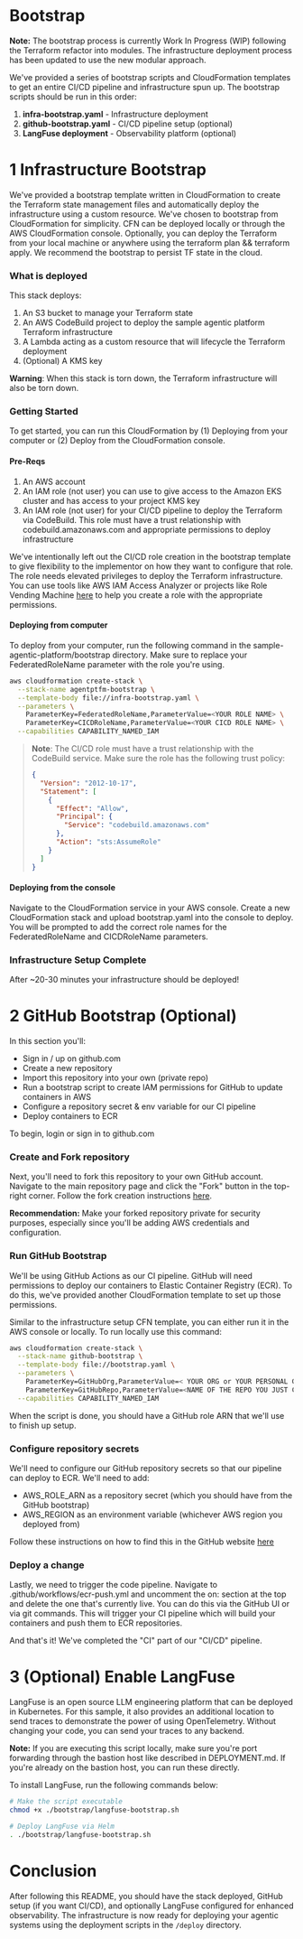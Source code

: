 # Bootstrap

**Note:** The bootstrap process is currently Work In Progress (WIP) following the Terraform refactor into modules. The infrastructure deployment process has been updated to use the new modular approach.

We've provided a series of bootstrap scripts and CloudFormation templates to get an entire CI/CD pipeline and infrastructure spun up. The bootstrap scripts should be run in this order:

1. **infra-bootstrap.yaml** - Infrastructure deployment
2. **github-bootstrap.yaml** - CI/CD pipeline setup (optional)
3. **LangFuse deployment** - Observability platform (optional)

# 1 Infrastructure Bootstrap

We've provided a bootstrap template written in CloudFormation to create the Terraform state management files and automatically deploy the infrastructure using a custom resource. We've chosen to bootstrap from CloudFormation for simplicity. CFN can be deployed locally or through the AWS CloudFormation console. Optionally, you can deploy the Terraform from your local machine or anywhere using the terraform plan && terraform apply. We recommend the bootstrap to persist TF state in the cloud.

### What is deployed

This stack deploys:
1. An S3 bucket to manage your Terraform state
2. An AWS CodeBuild project to deploy the sample agentic platform Terraform infrastructure
3. A Lambda acting as a custom resource that will lifecycle the Terraform deployment
4. (Optional) A KMS key

**Warning**: When this stack is torn down, the Terraform infrastructure will also be torn down.

### Getting Started

To get started, you can run this CloudFormation by (1) Deploying from your computer or (2) Deploy from the CloudFormation console.

#### Pre-Reqs

1. An AWS account
2. An IAM role (not user) you can use to give access to the Amazon EKS cluster and has access to your project KMS key
3. An IAM role (not user) for your CI/CD pipeline to deploy the Terraform via CodeBuild. This role must have a trust relationship with codebuild.amazonaws.com and appropriate permissions to deploy infrastructure

We've intentionally left out the CI/CD role creation in the bootstrap template to give flexibility to the implementor on how they want to configure that role. The role needs elevated privileges to deploy the Terraform infrastructure. You can use tools like AWS IAM Access Analyzer or projects like Role Vending Machine [here](https://github.com/aws-samples/role-vending-machine) to help you create a role with the appropriate permissions.

#### Deploying from computer

To deploy from your computer, run the following command in the sample-agentic-platform/bootstrap directory. Make sure to replace your FederatedRoleName parameter with the role you're using.

```bash
aws cloudformation create-stack \
  --stack-name agentptfm-bootstrap \
  --template-body file://infra-bootstrap.yaml \
  --parameters \
    ParameterKey=FederatedRoleName,ParameterValue=<YOUR ROLE NAME> \
    ParameterKey=CICDRoleName,ParameterValue=<YOUR CICD ROLE NAME> \
  --capabilities CAPABILITY_NAMED_IAM
```

> **Note**: The CI/CD role must have a trust relationship with the CodeBuild service. Make sure the role has the following trust policy:
> ```json
> {
>   "Version": "2012-10-17",
>   "Statement": [
>     {
>       "Effect": "Allow",
>       "Principal": {
>         "Service": "codebuild.amazonaws.com"
>       },
>       "Action": "sts:AssumeRole"
>     }
>   ]
> }
> ```

#### Deploying from the console

Navigate to the CloudFormation service in your AWS console. Create a new CloudFormation stack and upload bootstrap.yaml into the console to deploy. You will be prompted to add the correct role names for the FederatedRoleName and CICDRoleName parameters.

### Infrastructure Setup Complete

After ~20-30 minutes your infrastructure should be deployed!

# 2 GitHub Bootstrap (Optional)

In this section you'll:
* Sign in / up on github.com
* Create a new repository
* Import this repository into your own (private repo)
* Run a bootstrap script to create IAM permissions for GitHub to update containers in AWS
* Configure a repository secret & env variable for our CI pipeline
* Deploy containers to ECR

To begin, login or sign in to github.com

### Create and Fork repository

Next, you'll need to fork this repository to your own GitHub account. Navigate to the main repository page and click the "Fork" button in the top-right corner. Follow the fork creation instructions [here](https://docs.github.com/en/pull-requests/collaborating-with-pull-requests/working-with-forks/fork-a-repo). 

**Recommendation:** Make your forked repository private for security purposes, especially since you'll be adding AWS credentials and configuration.

### Run GitHub Bootstrap

We'll be using GitHub Actions as our CI pipeline. GitHub will need permissions to deploy our containers to Elastic Container Registry (ECR). To do this, we've provided another CloudFormation template to set up those permissions.

Similar to the infrastructure setup CFN template, you can either run it in the AWS console or locally. To run locally use this command:

```bash
aws cloudformation create-stack \
  --stack-name github-bootstrap \
  --template-body file://bootstrap.yaml \
  --parameters \
    ParameterKey=GitHubOrg,ParameterValue=< YOUR ORG or YOUR PERSONAL GITHUB USER ID > \
    ParameterKey=GitHubRepo,ParameterValue=<NAME OF THE REPO YOU JUST CREATED> \
  --capabilities CAPABILITY_NAMED_IAM
```

When the script is done, you should have a GitHub role ARN that we'll use to finish up setup.

### Configure repository secrets

We'll need to configure our GitHub repository secrets so that our pipeline can deploy to ECR. We'll need to add:
* AWS_ROLE_ARN as a repository secret (which you should have from the GitHub bootstrap)
* AWS_REGION as an environment variable (whichever AWS region you deployed from)

Follow these instructions on how to find this in the GitHub website [here](https://docs.github.com/en/actions/security-for-github-actions/security-guides/using-secrets-in-github-actions)

### Deploy a change

Lastly, we need to trigger the code pipeline. Navigate to .github/workflows/ecr-push.yml and uncomment the on: section at the top and delete the one that's currently live. You can do this via the GitHub UI or via git commands. This will trigger your CI pipeline which will build your containers and push them to ECR repositories.

And that's it! We've completed the "CI" part of our "CI/CD" pipeline.

# 3 (Optional) Enable LangFuse

LangFuse is an open source LLM engineering platform that can be deployed in Kubernetes. For this sample, it also provides an additional location to send traces to demonstrate the power of using OpenTelemetry. Without changing your code, you can send your traces to any backend.

**Note:** If you are executing this script locally, make sure you're port forwarding through the bastion host like described in DEPLOYMENT.md. If you're already on the bastion host, you can run these directly.

To install LangFuse, run the following commands below:

```bash
# Make the script executable
chmod +x ./bootstrap/langfuse-bootstrap.sh 

# Deploy LangFuse via Helm
. ./bootstrap/langfuse-bootstrap.sh
```

# Conclusion

After following this README, you should have the stack deployed, GitHub setup (if you want CI/CD), and optionally LangFuse configured for enhanced observability. The infrastructure is now ready for deploying your agentic systems using the deployment scripts in the `/deploy` directory.
